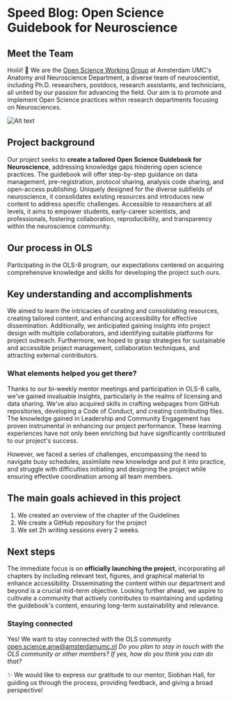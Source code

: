 # Speed Blog: Open Science Guidebook for Neuroscience

## Meet the Team
Hoiiii! :wave: We are the [Open Science Working Group](https://anatomy-neurosciences.com/initiatives/openscience/) at Amsterdam UMC's Anatomy and Neuroscience Department, a diverse team of neuroscientist, including Ph.D. researchers, postdocs, research assistants, and technicians, all united by our passion for advancing the field. Our aim is to promote and implement Open Science practices within research departments focusing on Neurosciences. 

![Alt text](https://github.com/marbarrantescepas/OS-neuroscience/blob/main/images/membersOSWG-ANW.png)


## Project background
Our project seeks to **create a tailored Open Science Guidebook for Neuroscience**, addressing knowledge gaps hindering open science practices. The guidebook will offer step-by-step guidance on data management, pre-registration, protocol sharing, analysis code sharing, and open-access publishing. Uniquely designed for the diverse subfields of neuroscience, it consolidates existing resources and introduces new content to address specific challenges. Accessible to researchers at all levels, it aims to empower students, early-career scientists, and professionals, fostering collaboration, reproducibility, and transparency within the neuroscience community. 

## Our process in OLS
Participating in the OLS-8 program, our expectations centered on acquiring comprehensive knowledge and skills for developing the project such ours. 

## Key understanding and accomplishments
We aimed to learn the intricacies of curating and consolidating resources, creating tailored content, and enhancing accessibility for effective dissemination. Additionally, we anticipated gaining insights into project design with multiple collaborators, and identifying suitable platforms for project outreach. Furthermore, we hoped to grasp strategies for sustainable and accessible project management, collaboration techniques, and attracting external contributors.

### What elements helped you get there? 
Thanks to our bi-weekly mentor meetings and participation in OLS-8 calls, we've gained invaluable insights, particularly in the realms of licensing and data sharing. We've also acquired skills in crafting webpages from GitHub repositories, developing a Code of Conduct, and creating contributing files. The knowledge gained in Leadership and Community Engagement has proven instrumental in enhancing our project performance. These learning experiences have not only been enriching but have significantly contributed to our project's success. 
   
However, we faced a series of challenges, encompassing the need to navigate busy schedules, assimilate new knowledge and put it into practice, and struggle with difficulties initiating and designing the project while ensuring effective coordination among all team members.

## The main goals achieved in this project 
1. We created an overview of the chapter of the Guidelines
2. We create a GitHub repository for the project
3. We set 2h writing sessions every 2 weeks.

## Next steps
The immediate focus is on **officially launching the project**, incorporating all chapters by including relevant text, figures, and graphical material to enhance accessibility. Disseminating the content within our department and beyond is a crucial mid-term objective. Looking further ahead, we aspire to cultivate a community that actively contributes to maintaining and updating the guidebook's content, ensuring long-term sustainability and relevance.

### Staying connected
Yes! We want to stay connected with the OLS community  open.science.anw@amsterdamumc.nl 
_Do you plan to stay in touch with the OLS community or other members? If yes, how do you think you can do that?_

:sparkles: We would like to express our gratitude to our mentor, Siobhan Hall, for guiding us through the process, providing feedback, and giving a broad perspective! 
